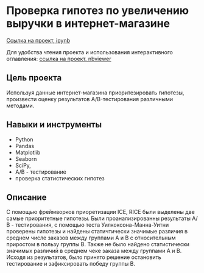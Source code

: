 # Проверка гипотез по увеличению выручки в интернет-магазине

[Ссылка на проект, ipynb](https://github.com/aleksandratucker/Portfolio/blob/main/02%20Increasing%20online%20store%20revenue/increasing_revenue_online_store.ipynb)

Для удобства чтения проекта и использования интерактивного оглавления: [ссылка на проект, nbviewer](https://nbviewer.org/github/aleksandratucker/Portfolio/blob/main/Increasing%20online%20store%20revenue/increasing_revenue_online_store.ipynb)

## Цель проекта

Используя данные интернет-магазина приоритезировать гипотезы, произвести оценку результатов A/B-тестирования различными методами.



## Навыки и инструменты
- Python
- Pandas
- Matplotlib
- Seaborn
- SciPy,
- A/B - тестирование
- проверка статистических гипотез



## Описание
С помощью фреймворков приоретизации ICE, RICE были выделены две самые приоритетные гипотезы. 
Были проанализированны результаты А/В - тестирования, с помощью теста Уилкоксона-Манна-Уитни проверены гипотезы и найдены статичтически значимые различия в среднем числе заказов между группами A и B с относительным приростом в пользу группы B. Также не было найдено статистически значимых различий в среднем чеке заказа между группами A и B. Исходя из результатов, было принято решение остановить тестирование и зафиксировать победу группы B. 

